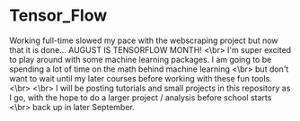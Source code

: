 # Tensor_Flow

Working full-time slowed my pace with the webscraping project but now that it is done... AUGUST IS TENSORFLOW MONTH! <\br>
I'm super excited to play around with some machine learning packages. I am going to be spending a lot of time on the math behind machine learning <\br>
but don't want to wait until my later courses before working with these fun tools. <\br>
<\br>
I will be posting tutorials and small projects in this repository as I go, with the hope to do a larger project / analysis before school starts <\br>
back up in later September. 

